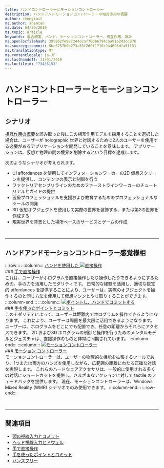```yaml
---
title: ハンドコントローラーとモーションコントローラー
description: ハンドアンドモーションコントローラーの相互作用の概要
author: shengkait
ms.author: shentan
ms.date: 04/26/2019
ms.topic: article
keywords: 混合現実、ハンド、モーションコントローラー、相互作用、設計
ms.openlocfilehash: 395862fe987244e2af70bb6794caa91e243cd076
ms.sourcegitcommit: 6bc6757b9b273a63f260f1716c944603dfa51151
ms.translationtype: MT
ms.contentlocale: ja-JP
ms.lasthandoff: 11/01/2019
ms.locfileid: "73435153"
---
```

# <a name="hands-and-motion-controllers"></a>ハンドコントローラーとモーションコントローラー
## <a name="scenarios"></a>シナリオ
[相互作用の概要](interaction-fundamentals.md)を読み取った後にこの相互作用モデルを採用することを選択した場合は、ユーザーが holographic 世界と対話するために2人のユーザーを使用する必要があるアプリケーションを開発していることを意味します。 アプリケーションは、仮想と物理の間の境界を削除するという目標を達成します。

次のようなシナリオが考えられます。
* UI affordances を使用してインフォメーションワーカーの2D 仮想スクリーンを提供し、コンテンツの表示と制御を行う
* ファクトリアセンブリラインのためのファーストラインワーカーのチュートリアルとガイドの提供
* 医療プロフェッショナルを支援および教育するためのプロフェッショナルなツールの開発  
* 3D 仮想オブジェクトを使用して実際の世界を装飾する、または第2の世界を作成する 
* 現実世界を背景とした場所ベースのサービスとゲームの作成

<br>

---

## <a name="hands-and-motion-controllers-modalities"></a>ハンドアンドモーションコントローラー感覚様相

:::row:::
    :::column:::
       [ハンドを使用した ![直接操作](images/hands-and-controllers-direct-manipulation.jpg)](direct-manipulation.md)<br>
       ### <a name="direct-manipulation-with-handsdirect-manipulationmdbr"></a>[手で直接操作](direct-manipulation.md)<br>
       これは、ユーザーがホログラムを直接操作したり操作したりできるようにするための、手の力を活用したモダリティです。 日常的な経験を活用し、適切な視覚的 affordances を提供することにより、ユーザーは、実際のオブジェクトを操作するのと同じ方法を使用して仮想マシンとやり取りすることができます。
    :::column-end:::
    :::column:::
       [![ポイントし、ハンドでコミットする](images/hands-and-controllers-point-and-commit.jpg)](point-and-commit.md)<br>
        ### <a name="point-and-commit-with-handspoint-and-commitmdbr"></a>[手を使ったポイントとコミット](point-and-commit.md)<br>
        このモダリティによって、ユーザーは距離内でホログラムを操作できるようになります。 これにより、ユーザーは周囲を最大限に活用できるようになります。 ユーザーは、ホログラムをどこにでも配置でき、任意の距離からそれらにアクセスできます。 2D および3D ホログラムの制御と操作を行うためのメンタルモデルとジェスチャは、直接操作のものと非常に同期されています。
    :::column-end:::
    :::column:::
       [![モーションコントローラー](images/hands-and-controllers-motion-controllers.jpg)](motion-controllers.md)<br>
       ### <a name="motion-controllersmotion-controllersmdbr"></a>[モーション コントローラー](motion-controllers.md)<br>
       モーションコントローラーは、ユーザーの物理的な機能を拡張するツールであり、1つまたは両方のハンズを使用しながら、広範囲の距離にわたる正確な対話を実現します。 これらのハードウェアアクセサリは、一般的に使用される多くの対話にショートカットを提供し、さまざまなアクションに対して tactile のフィードバックを提供します。 現在、モーションコントローラーは、Windows Mixed Reality (WMR) シナリオでのみ使用できます。 
    :::column-end:::
:::row-end:::

<br>

---

## <a name="see-also"></a>関連項目
* [頭の視線入力とコミット](gaze-and-commit.md)
* [ヘッド視線入力とドウェル](gaze-and-dwell.md)
* [手で直接操作](direct-manipulation.md)
* [手を使ったポイントとコミット](point-and-commit.md)
* [ハンズフリー](hands-free.md)
